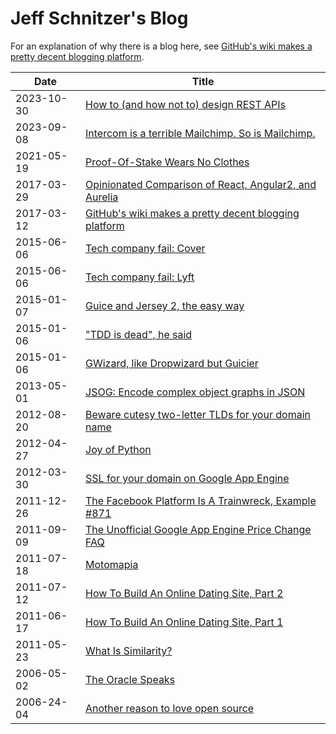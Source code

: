 # Jeff Schnitzer's Blog

For an explanation of why there is a blog here, see [GitHub's wiki makes a pretty decent blogging platform](https://github.com/stickfigure/blog/wiki/GitHub%27s-wiki-makes-a-pretty-decent-blogging-platform).

| Date | Title |
|------|-------|
2023-10-30 | [How to (and how not to) design REST APIs](https://github.com/stickfigure/blog/wiki/How-to-%28and-how-not-to%29-design-REST-APIs)
2023-09-08 | [Intercom is a terrible Mailchimp. So is Mailchimp.](https://github.com/stickfigure/blog/wiki/Intercom-is-a-terrible-Mailchimp.-So-is-Mailchimp.)
2021-05-19 | [Proof-Of-Stake Wears No Clothes](https://github.com/stickfigure/blog/wiki/Proof-Of-Stake-Wears-No-Clothes)
2017-03-29 | [Opinionated Comparison of React, Angular2, and Aurelia](https://github.com/stickfigure/blog/wiki/Opinionated-Comparison-of-React%2C-Angular2%2C-and-Aurelia)
2017-03-12 | [GitHub's wiki makes a pretty decent blogging platform](https://github.com/stickfigure/blog/wiki/GitHub%27s-wiki-makes-a-pretty-decent-blogging-platform)
2015-06-06 | [Tech company fail: Cover](https://github.com/stickfigure/blog/wiki/Tech-company-fail%3A-Cover)
2015-06-06 | [Tech company fail: Lyft](https://github.com/stickfigure/blog/wiki/Tech-company-fail%3A-Lyft)
2015-01-07 | [Guice and Jersey 2, the easy way](https://github.com/stickfigure/blog/wiki/Guice-and-Jersey-2%2C-the-easy-way)
2015-01-06 | ["TDD is dead", he said](https://github.com/stickfigure/blog/wiki/%22TDD-is-dead%22%2C-he-said)
2015-01-06 | [GWizard, like Dropwizard but Guicier](https://github.com/stickfigure/blog/wiki/GWizard%2C-like-Dropwizard-but-Guicier)
2013-05-01 | [JSOG: Encode complex object graphs in JSON](https://github.com/stickfigure/blog/wiki/JSOG%3A-Encode-complex-object-graphs-in-JSON)
2012-08-20 | [Beware cutesy two-letter TLDs for your domain name](https://github.com/stickfigure/blog/wiki/Beware-cutesy-two-letter-TLDs-for-your-domain-name)
2012-04-27 | [Joy of Python](https://github.com/stickfigure/blog/wiki/Joy-of-Python)
2012-03-30 | [SSL for your domain on Google App Engine](https://github.com/stickfigure/blog/wiki/SSL-for-your-domain-on-Google-App-Engine)
2011-12-26 | [The Facebook Platform Is A Trainwreck, Example #871](https://github.com/stickfigure/blog/wiki/The-Facebook-Platform-Is-A-Trainwreck%2C-Example-%23871)
2011-09-09 | [The Unofficial Google App Engine Price Change FAQ](https://github.com/stickfigure/blog/wiki/The-Unofficial-Google-App-Engine-Price-Change-FAQ)
2011-07-18 | [Motomapia](https://github.com/stickfigure/blog/wiki/Motomapia)
2011-07-12 | [How To Build An Online Dating Site, Part 2](https://github.com/stickfigure/blog/wiki/How-To-Build-An-Online-Dating-Site%2C-Part-2)
2011-06-17 | [How To Build An Online Dating Site, Part 1](https://github.com/stickfigure/blog/wiki/How-To-Build-An-Online-Dating-Site%2C-Part-1)
2011-05-23 | [What Is Similarity?](https://github.com/stickfigure/blog/wiki/What-Is-Similarity%3F)
2006-05-02 | [The Oracle Speaks](https://github.com/stickfigure/blog/wiki/The-Oracle-Speaks)
2006-24-04 | [Another reason to love open source](https://github.com/stickfigure/blog/wiki/Another-reason-to-love-open-source)

